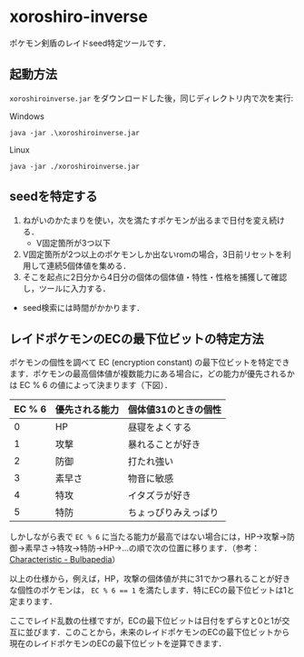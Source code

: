 # xoroshiro-inverse

ポケモン剣盾のレイドseed特定ツールです．

## 起動方法

`xoroshiroinverse.jar` をダウンロードした後，同じディレクトリ内で次を実行:

Windows

    java -jar .\xoroshiroinverse.jar
    
Linux

    java -jar ./xoroshiroinverse.jar

## seedを特定する

1. ねがいのかたまりを使い，次を満たすポケモンが出るまで日付を変え続ける．
    - V固定箇所が3つ以下
1. V固定箇所が2つ以上のポケモンしか出ないromの場合，3日前リセットを利用して連続5個体値を集める．
1. そこを起点に2日分から4日分の個体の個体値・特性・性格を捕獲して確認し，ツールに入力する．

- seed検索には時間がかかります．

## レイドポケモンのECの最下位ビットの特定方法

ポケモンの個性を調べて EC (encryption constant) の最下位ビットを特定できます．ポケモンの最高個体値が複数能力にある場合に，どの能力が優先されるかは EC % 6 の値によって決まります（下図）．

|EC % 6|優先される能力|個体値31のときの個性|
|--|--|--|
|0|HP|昼寝をよくする|
|1|攻撃|暴れることが好き|
|2|防御|打たれ強い|
|3|素早さ|物音に敏感|
|4|特攻|イタズラが好き|
|5|特防|ちょっぴりみえっぱり|

しかしながら表で `EC % 6` に当たる能力が最高ではない場合には，HP→攻撃→防御→素早さ→特攻→特防→HP→...の順で次の位置に移ります．（参考：[Characteristic - Bulbapedia](https://bulbapedia.bulbagarden.net/wiki/Characteristic)）

以上の仕様から，例えば，HP，攻撃の個体値が共に31でかつ暴れることが好きな個性のポケモンは， `EC % 6 == 1` を満たします．特にECの最下位ビットは1と定まります．

ここでレイド乱数の仕様ですが，ECの最下位ビットは日付をずらすと0と1が交互に並びます．このことから，未来のレイドポケモンのECの最下位ビットから現在のレイドポケモンのECの最下位ビットを逆算できます．

